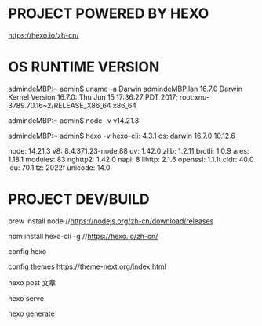 # PROJECT POWERED BY HEXO

https://hexo.io/zh-cn/

# OS RUNTIME  VERSION

admindeMBP:~ admin$ uname -a
Darwin admindeMBP.lan 16.7.0 Darwin Kernel Version 16.7.0: Thu Jun 15 17:36:27 PDT 2017; root:xnu-3789.70.16~2/RELEASE_X86_64 x86_64


admindeMBP:~ admin$ node -v
v14.21.3

admindeMBP:~ admin$ hexo -v
hexo-cli: 4.3.1
os: darwin 16.7.0 10.12.6

node: 14.21.3
v8: 8.4.371.23-node.88
uv: 1.42.0
zlib: 1.2.11
brotli: 1.0.9
ares: 1.18.1
modules: 83
nghttp2: 1.42.0
napi: 8
llhttp: 2.1.6
openssl: 1.1.1t
cldr: 40.0
icu: 70.1
tz: 2022f
unicode: 14.0




# PROJECT DEV/BUILD


brew install node  //https://nodejs.org/zh-cn/download/releases


npm install hexo-cli -g  //https://hexo.io/zh-cn/


config hexo 


config themes   https://theme-next.org/index.html


hexo post  文章


hexo serve 


hexo generate
